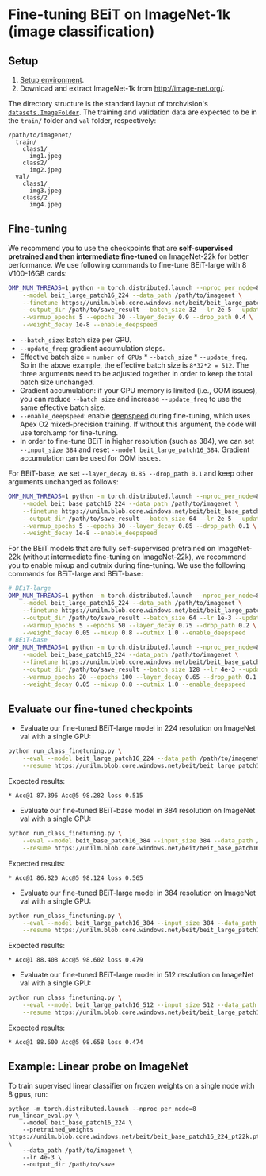 # Fine-tuning BEiT on ImageNet-1k (image classification)

## Setup

1. [Setup environment](README.md#setup).
2. Download and extract ImageNet-1k from http://image-net.org/.

The directory structure is the standard layout of torchvision's [`datasets.ImageFolder`](https://pytorch.org/docs/stable/torchvision/datasets.html#imagefolder). The training and validation data are expected to be in the `train/` folder and `val` folder, respectively:

```
/path/to/imagenet/
  train/
    class1/
      img1.jpeg
    class2/
      img2.jpeg
  val/
    class1/
      img3.jpeg
    class/2
      img4.jpeg
```


## Fine-tuning

We recommend you to use the checkpoints that are **self-supervised pretrained and then intermediate fine-tuned** on ImageNet-22k for better performance. We use following commands to fine-tune BEiT-large with 8 V100-16GB cards:
```bash
OMP_NUM_THREADS=1 python -m torch.distributed.launch --nproc_per_node=8 run_class_finetuning.py \
    --model beit_large_patch16_224 --data_path /path/to/imagenet \
    --finetune https://unilm.blob.core.windows.net/beit/beit_large_patch16_224_pt22k_ft22k.pth \
    --output_dir /path/to/save_result --batch_size 32 --lr 2e-5 --update_freq 2 \
    --warmup_epochs 5 --epochs 30 --layer_decay 0.9 --drop_path 0.4 \
    --weight_decay 1e-8 --enable_deepspeed
```
- `--batch_size`: batch size per GPU.
- `--update_freq`: gradient accumulation steps.
- Effective batch size = `number of GPUs` * `--batch_size` * `--update_freq`. So in the above example, the effective batch size is `8*32*2 = 512`. The three arguments need to be adjusted together in order to keep the total batch size unchanged.
- Gradient accumulation: if your GPU memory is limited (i.e., OOM issues), you can reduce `--batch size` and increase `--update_freq` to use the same effective batch size.
- `--enable_deepspeed`: enable [deepspeed](https://github.com/microsoft/DeepSpeed) during fine-tuning, which uses Apex O2 mixed-precision training. If without this argument, the code will use torch.amp for fine-tuning.
- In order to fine-tune BEiT in higher resolution (such as 384), we can set `--input_size 384` and reset `--model beit_large_patch16_384`. Gradient accumulation can be used for OOM issues.

For BEiT-base, we set `--layer_decay 0.85 --drop_path 0.1` and keep other arguments unchanged as follows:
```bash
OMP_NUM_THREADS=1 python -m torch.distributed.launch --nproc_per_node=8 run_class_finetuning.py \
    --model beit_base_patch16_224 --data_path /path/to/imagenet \
    --finetune https://unilm.blob.core.windows.net/beit/beit_base_patch16_224_pt22k_ft22k.pth \
    --output_dir /path/to/save_result --batch_size 64 --lr 2e-5 --update_freq 1 \
    --warmup_epochs 5 --epochs 30 --layer_decay 0.85 --drop_path 0.1 \
    --weight_decay 1e-8 --enable_deepspeed
```

For the BEiT models that are fully self-supervised pretrained on ImageNet-22k (without intermediate fine-tuning on ImageNet-22k), we recommend you to enable mixup and cutmix during fine-tuning. We use the following commands for BEiT-large and BEiT-base:

```bash
# BEiT-large
OMP_NUM_THREADS=1 python -m torch.distributed.launch --nproc_per_node=8 run_class_finetuning.py \
    --model beit_large_patch16_224 --data_path /path/to/imagenet \
    --finetune https://unilm.blob.core.windows.net/beit/beit_large_patch16_224_pt22k.pth \
    --output_dir /path/to/save_result --batch_size 64 --lr 1e-3 --update_freq 2 \
    --warmup_epochs 5 --epochs 50 --layer_decay 0.75 --drop_path 0.2 \
    --weight_decay 0.05 --mixup 0.8 --cutmix 1.0 --enable_deepspeed
# BEiT-base
OMP_NUM_THREADS=1 python -m torch.distributed.launch --nproc_per_node=8 run_class_finetuning.py \
    --model beit_base_patch16_224 --data_path /path/to/imagenet \
    --finetune https://unilm.blob.core.windows.net/beit/beit_base_patch16_224_pt22k.pth \
    --output_dir /path/to/save_result --batch_size 128 --lr 4e-3 --update_freq 1 \
    --warmup_epochs 20 --epochs 100 --layer_decay 0.65 --drop_path 0.1 \
    --weight_decay 0.05 --mixup 0.8 --cutmix 1.0 --enable_deepspeed
```


## Evaluate our fine-tuned checkpoints

- Evaluate our fine-tuned BEiT-large model in 224 resolution on ImageNet val with a single GPU:
```bash
python run_class_finetuning.py \
    --eval --model beit_large_patch16_224 --data_path /path/to/imagenet \
    --resume https://unilm.blob.core.windows.net/beit/beit_large_patch16_224_pt22k_ft22kto1k.pth 
```
Expected results:
```
* Acc@1 87.396 Acc@5 98.282 loss 0.515
```

- Evaluate our fine-tuned BEiT-base model in 384 resolution on ImageNet val with a single GPU:
```bash
python run_class_finetuning.py \
    --eval --model beit_base_patch16_384 --input_size 384 --data_path /path/to/imagenet \
    --resume https://unilm.blob.core.windows.net/beit/beit_base_patch16_384_pt22k_ft22kto1k.pth 
```
Expected results:
```
* Acc@1 86.820 Acc@5 98.124 loss 0.565
```

- Evaluate our fine-tuned BEiT-large model in 384 resolution on ImageNet val with a single GPU:
```bash
python run_class_finetuning.py \
    --eval --model beit_large_patch16_384 --input_size 384 --data_path /path/to/imagenet \
    --resume https://unilm.blob.core.windows.net/beit/beit_large_patch16_384_pt22k_ft22kto1k.pth 
```
Expected results:
```
* Acc@1 88.408 Acc@5 98.602 loss 0.479
```

- Evaluate our fine-tuned BEiT-large model in 512 resolution on ImageNet val with a single GPU:
```bash
python run_class_finetuning.py \
    --eval --model beit_large_patch16_512 --input_size 512 --data_path /path/to/imagenet \
    --resume https://unilm.blob.core.windows.net/beit/beit_large_patch16_512_pt22k_ft22kto1k.pth 
```
Expected results:
```
* Acc@1 88.600 Acc@5 98.658 loss 0.474
```

## Example: Linear probe on ImageNet

To train supervised linear classifier on frozen weights on a single node with 8 gpus, run:
```
python -m torch.distributed.launch --nproc_per_node=8 run_linear_eval.py \
    --model beit_base_patch16_224 \
    --pretrained_weights https://unilm.blob.core.windows.net/beit/beit_base_patch16_224_pt22k.pth \
    --data_path /path/to/imagenet \
    --lr 4e-3 \
    --output_dir /path/to/save
```
